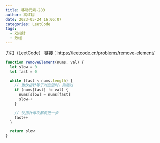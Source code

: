 ```yaml
---
title: 移动元素-283
author: 高红翔
date: 2023-05-24 16:06:07
categories: LeetCode
tags:
  - 双指针
  - 数组
---
```


力扣（LeetCode） 链接：https://leetcode.cn/problems/remove-element/

```js
function removeElement(nums, val) {
  let slow = 0
  let fast = 0

  while (fast < nums.length) {
    // 当快指针等于对应值时，则跳过
    if (nums[fast] != val) {
      nums[slow] = nums[fast]
      slow++
    }

    // 快指针每次都前进一步
    fast++
  }

  return slow
}
```
